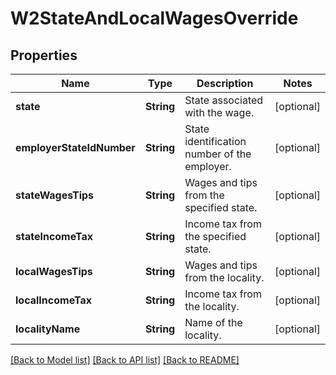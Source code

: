 # W2StateAndLocalWagesOverride

## Properties
Name | Type | Description | Notes
------------ | ------------- | ------------- | -------------
**state** | **String** | State associated with the wage. | [optional] 
**employerStateIdNumber** | **String** | State identification number of the employer. | [optional] 
**stateWagesTips** | **String** | Wages and tips from the specified state. | [optional] 
**stateIncomeTax** | **String** | Income tax from the specified state. | [optional] 
**localWagesTips** | **String** | Wages and tips from the locality. | [optional] 
**localIncomeTax** | **String** | Income tax from the locality. | [optional] 
**localityName** | **String** | Name of the locality. | [optional] 

[[Back to Model list]](../README.md#documentation-for-models) [[Back to API list]](../README.md#documentation-for-api-endpoints) [[Back to README]](../README.md)


